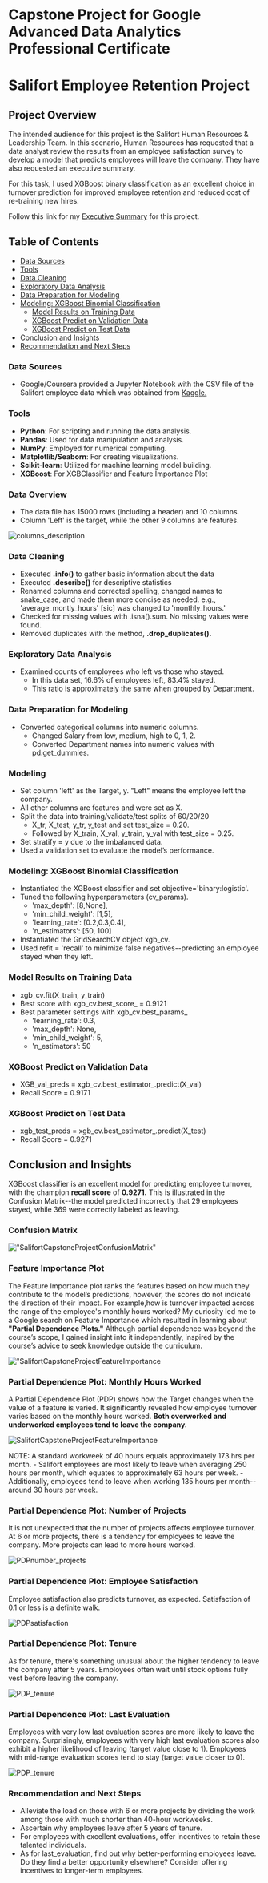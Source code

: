 # Capstone Project for Google Advanced Data Analytics Professional Certificate
# Salifort Employee Retention Project

## Project Overview
The intended audience for this project is the Salifort Human Resources & Leadership Team.  In this scenario, Human Resources has requested that a data analyst review the results from an employee satisfaction survey to develop a model that predicts employees will leave the company.  They have also requested an executive summary.

For this task, I used XGBoost binary classification as an excellent choice in turnover prediction for improved employee retention and reduced cost of re-training new hires.  

Follow this link for my [Executive Summary](https://github.com/israelh88/Capstone-Google_Advanced_Data_Analytics/blob/e54706bb2a0d4bb5366cadcbd4b7f4a514523b81/Salifort%20Capstone%20Project%20-%20Executive%20Summary%20ih.pdf) for this project.

## Table of Contents
- [Data Sources](#data-sources)
- [Tools](#tools)
- [Data Cleaning](#data-cleaning) 
- [Exploratory Data Analysis](#exploratory-data-analysis)
- [Data Preparation for Modeling](#data-preparation-for-modeling)
- [Modeling: XGBoost Binomial Classification](#modeling-xgboost-binomial-classification)
  - [Model Results on Training Data](#model-results-on-training-data)
  - [XGBoost Predict on Validation Data](#xgboost-predict-on-validation-data)
  - [XGBoost Predict on Test Data](#xgboost-predict-on-test-data)
- [Conclusion and Insights](#conclusion-and-insights)
- [Recommendation and Next Steps](#recommendation-and-next-steps)
  
### Data Sources
- Google/Coursera provided a Jupyter Notebook with the CSV file of the Salifort employee data which was obtained from [Kaggle.](https://www.kaggle.com/datasets/mfaisalqureshi/hr-analytics-and-job-prediction?select=HR_comma_sep.csv)
  
### Tools
- **Python**: For scripting and running the data analysis.
- **Pandas**: Used for data manipulation and analysis.
- **NumPy**: Employed for numerical computing.
- **Matplotlib/Seaborn**: For creating visualizations.
- **Scikit-learn**: Utilized for machine learning model building.
- **XGBoost**: For XGBClassifier and Feature Importance Plot

### Data Overview
- The data file has 15000 rows (including a header) and 10 columns.
- Column 'Left' is the target, while the other 9 columns are features.

![columns_description](https://github.com/israelh88/Capstone-Google_Advanced_Data_Analytics/blob/852294b8c9eb1ffc406ab781423ea0beb2029259/images/Screenshot%202024-03-03%20155159.png)

### Data Cleaning
- Executed **.info()** to gather basic information about the data
- Executed **.describe()** for descriptive statistics
- Renamed columns and corrected spelling, changed names to snake_case, and made them more concise as needed.
  e.g., 'average_montly_hours' [sic] was changed to 'monthly_hours.'
- Checked for missing values with .isna().sum. No missing values were found.
- Removed duplicates with the method, **.drop_duplicates().**

### Exploratory Data Analysis
- Examined counts of employees who left vs those who stayed.
  - In this data set, 16.6% of employees left, 83.4% stayed.
  - This ratio is approximately the same when grouped by Department.
  
### Data Preparation for Modeling
- Converted categorical columns into numeric columns.
  - Changed Salary from low, medium, high to 0, 1, 2.
  - Converted Department names into numeric values with pd.get_dummies.

### Modeling
- Set column 'left' as the Target, y.  "Left" means the employee left the company.
- All other columns are features and were set as X.
- Split the data into training/validate/test splits of 60/20/20
  - X_tr, X_test, y_tr, y_test and set test_size = 0.20.
  - Followed by X_train, X_val, y_train, y_val with test_size = 0.25.
- Set stratify = y due to the imbalanced data.
- Used a validation set to evaluate the model’s performance.
  
### Modeling: XGBoost Binomial Classification
- Instantiated the XGBoost classifier and set objective='binary:logistic'. 
- Tuned the following hyperparameters (cv_params). 
  - 'max_depth': [8,None], 
  - 'min_child_weight': [1,5],
  - 'learning_rate': [0.2,0.3,0.4],
  - 'n_estimators': [50, 100]
- Instantiated the GridSearchCV object xgb_cv. 
- Used refit = 'recall' to minimize false negatives--predicting an employee stayed when they left.

### Model Results on Training Data
- xgb_cv.fit(X_train, y_train)
- Best score with xgb_cv.best_score_ = 0.9121
- Best parameter settings with xgb_cv.best_params_
  - 'learning_rate': 0.3,
  - 'max_depth': None,
  - 'min_child_weight': 5,
  - 'n_estimators': 50
 
### XGBoost Predict on Validation Data
  - XGB_val_preds = xgb_cv.best_estimator_.predict(X_val)
  - Recall Score = 0.9171

### XGBoost Predict on Test Data
  - xgb_test_preds = xgb_cv.best_estimator_.predict(X_test)
  - Recall Score = 0.9271
 
## Conclusion and Insights
XGBoost classifier is an excellent model for predicting employee turnover, with the champion **recall score** of **0.9271.** This is illustrated in the Confusion Matrix--the model predicted incorrectly that 29 employees stayed, while 369 were correctly labeled as leaving. 
### Confusion Matrix
!["SalifortCapstoneProjectConfusionMatrix"](https://github.com/israelh88/Capstone-Google_Advanced_Data_Analytics/blob/main/images/Screenshot%202024-02-28%20020321.png?raw=true)

### Feature Importance Plot
The Feature Importance plot ranks the features based on how much they contribute to the model’s predictions, however, the scores do not indicate the direction of their impact. For example,how is turnover impacted across the range of the employee's monthly hours worked? My curiosity led me to a Google search on Feature Importance which resulted in learning about **"Partial Dependence Plots."** Although partial dependence was beyond the course’s scope, I gained insight into it independently, inspired by the course’s advice to seek knowledge outside the curriculum.

!["SalifortCapstoneProjectFeatureImportance](https://github.com/israelh88/Capstone-Google_Advanced_Data_Analytics/blob/main/images/Screenshot%202024-02-28%20154746.png?raw=true)

### Partial Dependence Plot: Monthly Hours Worked
A Partial Dependence Plot (PDP) shows how the Target changes when the value of a feature is varied. It significantly revealed how employee turnover varies based on the monthly hours worked. **Both overworked and underworked employees tend to leave the company.**

![SalifortCapstoneProjectFeatureImportance](https://github.com/israelh88/Capstone-Google_Advanced_Data_Analytics/blob/2f51c2e95937db10245058d0f8d98f97e93b3aa8/images/Screenshot%202024-03-20%20120152.png)

NOTE: A standard workweek of 40 hours equals approximately 173 hrs per month.
    - Salifort employees are most likely to leave when averaging 250 hours per month, which equates to approximately 63 hours per week.
    - Additionally, employees tend to leave when working 135 hours per month--around 30 hours per week.

### Partial Dependence Plot: Number of Projects
It is not unexpected that the number of projects affects employee turnover. At 6 or more projects, there is a tendency for employees to leave the company.  More projects can lead to more hours worked.

![PDPnumber_projects](https://github.com/israelh88/Capstone-Google_Advanced_Data_Analytics/blob/069f5e93a0d227aea46065f0e90e1ff1ec177727/images/Screenshot%202024-03-20%20115348.png)  

### Partial Dependence Plot: Employee Satisfaction
Employee satisfaction also predicts turnover, as expected. Satisfaction of 0.1 or less is a definite walk.

![PDPsatisfaction](https://github.com/israelh88/Capstone-Google_Advanced_Data_Analytics/blob/5d8fbb66b05f6ef3268e43f62b82052c94af51dd/images/Screenshot%202024-03-03%20224048.png)

### Partial Dependence Plot: Tenure
As for tenure, there's something unusual about the higher tendency to leave the company after 5 years. Employees often wait until stock options fully vest before leaving the company.
  
![PDP_tenure](https://github.com/israelh88/Capstone-Google_Advanced_Data_Analytics/blob/628f775d64330ed3f478868f35b97d44795abfab/images/Screenshot%202024-03-20%20111823.png)

### Partial Dependence Plot: Last Evaluation
Employees with very low last evaluation scores are more likely to leave the company. Surprisingly, employees with very high last evaluation scores also exhibit a higher likelihood of leaving (target value close to 1). Employees with mid-range evaluation scores tend to stay (target value closer to 0).

![PDP_tenure](https://github.com/israelh88/Capstone-Google_Advanced_Data_Analytics/blob/aee7bb1c4d739b30d7b3d513e85cc26d9ca8da0e/images/Screenshot%202024-03-22%20012713.png)

### Recommendation and Next Steps
- Alleviate the load on those with 6 or more projects by dividing the work among those with much shorter than 40-hour workweeks. 
- Ascertain why employees leave after 5 years of tenure.
- For employees with excellent evaluations, offer incentives to retain these talented individuals.
- As for last_evaluation, find out why better-performing employees leave.  Do they find a better opportunity elsewhere? Consider offering incentives to longer-term employees.
